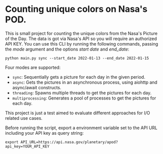 # Counting unique colors on Nasa's POD.

This is small project for counting the unique colors from the Nasa's Picture of the Day. The data is got via Nasa's API so you will require an authorized API KEY. You can use this CLI by running the following commands, passing the _mode_ argument and the options _start date_ and _end_date_:

```shell
python main.py sync --start_date 2022-01-13 --end_date 2022-01-15
```

Four modes are supported:

- `sync`: Sequentially gets a picture for each day in the given period.
- `async`: Gets the pictures in an asynchronous process, using aiohttp and async/await constructs.
- `threading`: Spawns multiple threads to get the pictures for each day.
- `multiprocessing`: Generates a pool of processes to get the pictures for each day.

This project is just a test aimed to evaluate different approaches for I/O related use cases.

Before running the script, export a environment variable set to the API URL including your API key as query string:

```shell
export API_URL=https://api.nasa.gov/planetary/apod?api_key=YOUR_API_KEY
```
